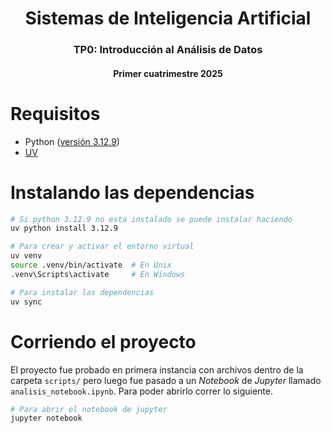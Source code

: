 <h1 align="center">Sistemas de Inteligencia Artificial</h1>
<h3 align="center">TP0: Introducción al Análisis de Datos</h3>
<h4 align="center">Primer cuatrimestre 2025</h4>

# Requisitos

* Python ([versión 3.12.9](https://www.python.org/downloads/release/python-3129/))
* [UV](https://docs.astral.sh/uv/getting-started/installation/)

# Instalando las dependencias

```bash
# Si python 3.12.9 no esta instalado se puede instalar haciendo
uv python install 3.12.9

# Para crear y activar el entorno virtual
uv venv
source .venv/bin/activate  # En Unix
.venv\Scripts\activate     # En Windows

# Para instalar las dependencias
uv sync
```

# Corriendo el proyecto

El proyecto fue probado en primera instancia con archivos dentro de la carpeta
`scripts/` pero luego fue pasado a un _Notebook_ de _Jupyter_ llamado
`analisis_notebook.ipynb`. Para poder abrirlo correr lo siguiente.

```bash
# Para abrir el notebook de jupyter
jupyter notebook
```
